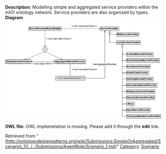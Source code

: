 __Description:__ Modelling simple and aggregated service providers within the mIO! ontology network. Service providers are also organized by types.
__Diagram__




[![Image:ServiceProviderSoA_v1.jpg](../../images/b/b7/ServiceProviderSoA_v1.jpg)](../../Image/ServiceProviderSoA_v1.jpg.md "Image:ServiceProviderSoA_v1.jpg")




__OWL file:__ OWL implemetation is missing. Please add it through the __edit__ link.





Retrieved from "[http://ontologydesignpatterns.org/wiki/Submissions:SimpleOrAggregated/Scenario\_1](../../Submissions/AgentRole/Scenario_1.md)"
 [Category](http://ontologydesignpatterns.org/wiki/Special:Categories "Special:Categories"): [Scenario](../../Category/Scenario.md "Category:Scenario")